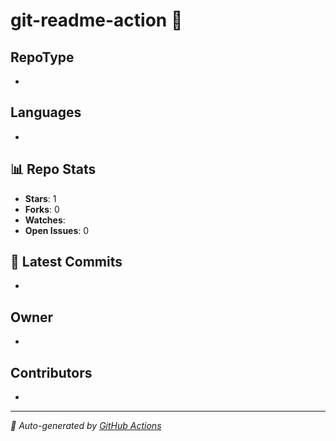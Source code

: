 # git-readme-action 🔄

## RepoType
- 

## Languages
- 



## 📊 Repo Stats
- **Stars**: 1
- **Forks**: 0
- **Watches**: 
- **Open Issues**: 0

## 🚀 Latest Commits
- 

## Owner 
- 

## Contributors
- 
---
*📌 Auto-generated by [GitHub Actions](.github/workflows/test.yaml)*